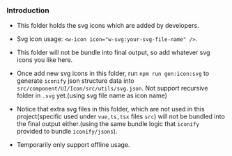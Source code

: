 ### Introduction

- This folder holds the svg icons which are added by developers.

- Svg icon usage: `<w-icon icon="w-svg:your-svg-file-name" />`.

- This folder will not be bundle into final output, so add whatever svg icons you like here.

- Once add new svg icons in this folder, run `npm run gen:icon:svg` to generate `iconify` json structure data into `src/component/UI/Icon/src/utils/svg.json`. Not support recursive folder in `.svg` yet.(using svg file name as icon name)

- Notice that extra svg files in this folder, which are not used in this project(specific used under `vue,ts,tsx` files `src`) will not be bundled into the final output either.(using the same bundle logic that `iconify` provided to bundle `iconify/jsons`).

- Temporarily only support offline usage.
